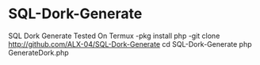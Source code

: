 # SQL-Dork-Generate
SQL Dork Generate 
Tested On Termux
-pkg install php
-git clone http://github.com/ALX-04/SQL-Dork-Generate
cd SQL-Dork-Generate
php GenerateDork.php

